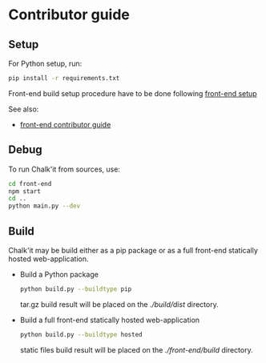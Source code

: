 # Contributor guide

## Setup

For Python setup, run:

```sh
pip install -r requirements.txt
```

Front-end build setup procedure have to be done following [front-end setup](./front-end/README.md)

See also:

-   [front-end contributor guide](./front-end/CONTRIBUTING.md)

## Debug

To run Chalk'it from sources, use:

```sh
cd front-end
npm start
cd ..
python main.py --dev
```

## Build

Chalk'it may be build either as a pip package or as a full front-end statically hosted web-application.

-   Build a Python package

    ```sh
    python build.py --buildtype pip
    ```

    tar.gz build result will be placed on the _./build/dist_ directory.

-   Build a full front-end statically hosted web-application

    ```sh
    python build.py --buildtype hosted
    ```

    static files build result will be placed on the _./front-end/build_ directory.
